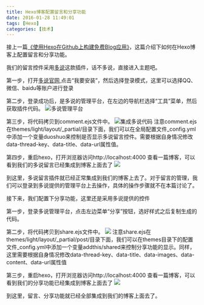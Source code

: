 ```yaml
---
title: Hexo博客配置留言和分享功能
date: 2016-01-28 11:49:01
tags: [Hexo]
categories: [技术]
---
```

接上一篇[《使用Hexo在Github上构建免费Blog应用》](http://linmuxi.github.io/hunter-blog/2016/01/27/使用Hexo在Github上构建免费Blog应用/)，这篇介绍下如何在Hexo博客上配置留言和分享功能。
<!--more-->
我们的留言控件采用[多说](http://duoshuo.com/)这款插件，话不多说，直接进入主题吧。
 
第一步，打开[多说官网](http://duoshuo.com/),点击“我要安装”，然后选择登录模式，这里可以选择QQ、微信、baidu等账户进行登录
 
第二步，登录成功后，是多说的管理平台，在左边的导航栏选择“工具”菜单，然后获取插件代码。
![多说管理平台](http://7xqlat.com1.z0.glb.clouddn.com/duosuo_1.png)

第三步，将代码拷贝到comment.ejs文件中。
![集成多说代码](http://7xqlat.com1.z0.glb.clouddn.com/duoshuo_2.png)
注意comment.ejs在themes/light/layout/_partial/目录下面，我们可以在全局配置文件_config.yml中添加一个变量duoshuo来控制是否显示多说留言控件。需要根据自身情况修改data-thread-key、data-title、data-url属性值。

第四步，重启hexo，打开浏览器访问http://localhost:4000 查看一篇博客，可以看到我们的多说留言已经集成到博客上面去了
![](http://7xqlat.com1.z0.glb.clouddn.com/duoshuo_3.png)

到这里，多说留言插件就已经正常集成到我们的博客上去了。对于留言的管理，我们可以登录到多说提供的管理平台上去操作，具体的操作步骤就不在本篇讨论了。
 
接下来，我们配置下分享功能，这里还是采用多说提供的控件
 
第一步，登录多说管理平台，点击左边菜单“分享”按钮，选好样式之后复制生成的代码。

第二步，将代码拷贝到share.ejs文件中。
![](http://7xqlat.com1.z0.glb.clouddn.com/duoshuo_4.png)
注意share.ejs在themes/light/layout/_partial/post/目录下面，我们可以在themes目录下的配置文件_config.yml中添加一个变量addthis/shared来控制分享功能的显示。同样，这里需要根据自身情况修改data-thread-key、data-title、data-images、data-content、data-url属性值

第三步，重启hexo，打开浏览器访问http://localhost:4000 查看一篇博客，可以看到我们的分享功能已经集成到博客上面去了
![](http://7xqlat.com1.z0.glb.clouddn.com/duoshuo_5.png)

到这里，留言、分享功能就已经全部集成到我们的博客上面去了。